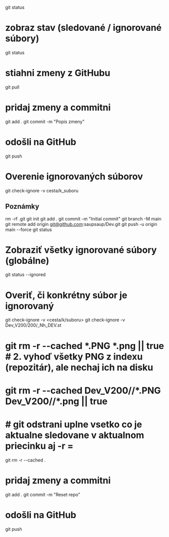 
git status

# zobraz stav (sledované / ignorované súbory)
git status
# stiahni zmeny z GitHubu
git pull
# pridaj zmeny a commitni
git add .
git commit -m "Popis zmeny"
# odošli na GitHub
git push
# Overenie ignorovaných súborov
git check-ignore -v cesta/k_suboru




## Poznámky
rm -rf .git
git init
git add .
git commit -m "Initial commit"
git branch -M main 
git remote add origin git@github.com:saupsaup/Dev.git
git push -u origin main --force
git status

# Zobraziť všetky ignorované súbory (globálne)
git status --ignored

# Overiť, či konkrétny súbor je ignorovaný
git check-ignore -v <cesta/k/suboru>
git check-ignore -v Dev_V200/200/_Nh_DEV.st


# git rm -r --cached *.PNG *.png || true      # 2. vyhoď všetky PNG z indexu (repozitár), ale nechaj ich na disku
# git rm -r --cached Dev_V200/**/*.PNG Dev_V200/**/*.png || true
#  # git odstrani uplne vsetko co je aktualne sledovane v aktualnom priecinku aj -r = 
git rm -r --cached .       
# pridaj zmeny a commitni
git add .
git commit -m "Reset repo" 
# odošli na GitHub
git push           